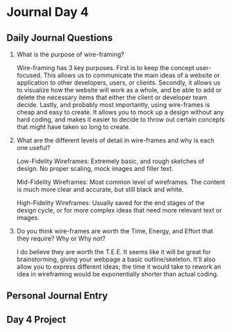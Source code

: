 # Journal Day 4

## Daily Journal Questions

1. What is the purpose of wire-framing?

    Wire-framing has 3 key purposes. First is to keep the concept user-focused. This allows us to communicate the main ideas of a website or application to other developers, users, or clients. Secondly, it allows us to visualize how the website will work as a whole, and be able to add or delete the necessary items that either the client or developer team decide. Lastly, and probably most importantly, using wire-frames is cheap and easy to create. It allows you to mock up a design without any hard coding, and makes it easier to decide to throw out certain concepts that might have taken so long to create.

2. What are the different levels of detail in wire-frames and why is each one useful?

    Low-Fidelity Wireframes: Extremely basic, and rough sketches of design. No proper scaling, mock images and filler text.

    Mid-Fidelity Wireframes: Most common level of wireframes. The content is much more clear and accurate, but still black and white.

    High-Fidelity Wireframes: Usually saved for the end stages of the design cycle, or for more complex ideas that need more relevant text or images.

3. Do you think wire-frames are worth the Time, Energy, and Effort that they require? Why or Why not?

    I do believe they are worth the T.E.E. It seems like it will be great for brainstorming, giving your webpage a basic outline/skeleton. It'll also allow you to express different ideas; the time it would take to rework an idea in wireframing would be exponentially shorter than actual coding.



## Personal Journal Entry

## Day 4 Project
